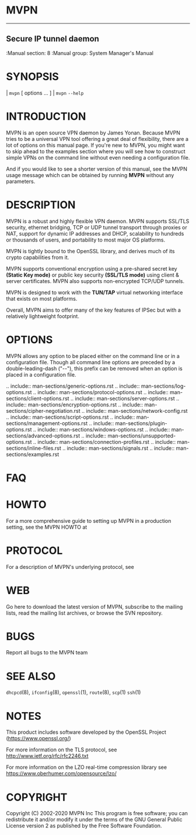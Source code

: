 # MVPN

-------------------------
 Secure IP tunnel daemon
-------------------------

:Manual section: 8
:Manual group: System Manager's Manual



SYNOPSIS
========
| ``mvpn`` [ options ... ]
| ``mvpn``  ``--help``



INTRODUCTION
============

MVPN is an open source VPN daemon by James Yonan. Because MVPN
tries to be a universal VPN tool offering a great deal of flexibility,
there are a lot of options on this manual page. If you're new to
MVPN, you might want to skip ahead to the examples section where you
will see how to construct simple VPNs on the command line without even
needing a configuration file.


And if you would like to see a shorter version of this manual, see the
MVPN usage message which can be obtained by running **MVPN**
without any parameters.



DESCRIPTION
===========

MVPN is a robust and highly flexible VPN daemon. MVPN supports
SSL/TLS security, ethernet bridging, TCP or UDP tunnel transport through
proxies or NAT, support for dynamic IP addresses and DHCP, scalability
to hundreds or thousands of users, and portability to most major OS
platforms.

MVPN is tightly bound to the OpenSSL library, and derives much of its
crypto capabilities from it.

MVPN supports conventional encryption using a pre-shared secret key
**(Static Key mode)** or public key security **(SSL/TLS mode)** using
client & server certificates. MVPN also supports non-encrypted
TCP/UDP tunnels.

MVPN is designed to work with the **TUN/TAP** virtual networking
interface that exists on most platforms.

Overall, MVPN aims to offer many of the key features of IPSec but
with a relatively lightweight footprint.



OPTIONS
=======

MVPN allows any option to be placed either on the command line or in
a configuration file. Though all command line options are preceded by a
double-leading-dash ("--"), this prefix can be removed when an option is
placed in a configuration file.

.. include:: man-sections/generic-options.rst
.. include:: man-sections/log-options.rst
.. include:: man-sections/protocol-options.rst
.. include:: man-sections/client-options.rst
.. include:: man-sections/server-options.rst
.. include:: man-sections/encryption-options.rst
.. include:: man-sections/cipher-negotiation.rst
.. include:: man-sections/network-config.rst
.. include:: man-sections/script-options.rst
.. include:: man-sections/management-options.rst
.. include:: man-sections/plugin-options.rst
.. include:: man-sections/windows-options.rst
.. include:: man-sections/advanced-options.rst
.. include:: man-sections/unsupported-options.rst
.. include:: man-sections/connection-profiles.rst
.. include:: man-sections/inline-files.rst
.. include:: man-sections/signals.rst
.. include:: man-sections/examples.rst


FAQ
===





HOWTO
=====

For a more comprehensive guide to setting up MVPN in a production
setting, see the MVPN HOWTO at




PROTOCOL
========

For a description of MVPN's underlying protocol, see




WEB
===


Go here to download the latest version of MVPN, subscribe to the
mailing lists, read the mailing list archives, or browse the SVN
repository.



BUGS
====

Report all bugs to the MVPN team 



SEE ALSO
========

``dhcpcd``\(8),
``ifconfig``\(8),
``openssl``\(1),
``route``\(8),
``scp``\(1)
``ssh``\(1)



NOTES
=====

This product includes software developed by the OpenSSL Project
(https://www.openssl.org/)

For more information on the TLS protocol, see
http://www.ietf.org/rfc/rfc2246.txt

For more information on the LZO real-time compression library see
https://www.oberhumer.com/opensource/lzo/



COPYRIGHT
=========

Copyright (C) 2002-2020 MVPN Inc This program is free software; you
can redistribute it and/or modify it under the terms of the GNU General
Public License version 2 as published by the Free Software Foundation.

